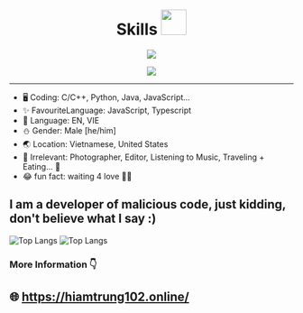 <h1 align="center"> Skills <img src="https://cdn.discordapp.com/attachments/990995960945586250/1101026524062298122/3895-blueclouds.gif" height="45px"></h1>

<p align="center">
  <a href="https://github.com/hiamtrung102">
    <img src="https://skillicons.dev/icons?i=js,ts,c,cpp,cs,java,python,nodejs,react,angular,discord" />
  </a>
</p>
<p align="center">
  <a href="https://github.com/hiamtrung102">
    <img src="https://skillicons.dev/icons?i=androidstudio,unity,php,mongodb,docker,mysql" />
  </a>
</p>

---
* 🖥️ Coding: C/C++, Python, Java, JavaScript...
* ✨ FavouriteLanguage: JavaScript, Typescript
* 📝 Language: EN, VIE
* ⛄️ Gender: Male [he/him]
* 🌏 Location: Vietnamese, United States
* 🌠 Irrelevant: Photographer, Editor, Listening to Music, Traveling + Eating... 🤟
* 😂 fun fact: waiting 4 love 🤦‍♂️

## I am a developer of malicious code, just kidding, don't believe what I say :)

![Top Langs](https://github-readme-stats.vercel.app/api/top-langs/?username=hiamtrung103&layout=compact)
![Top Langs](https://github-readme-stats.vercel.app/api/top-langs/?username=hiamtrung103&hide_progress=true)

### More Information 👇
## 🌐 https://hiamtrung102.online/
